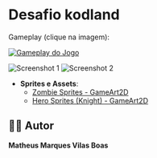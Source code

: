 # Desafio kodland

Gameplay (clique na imagem):

[![Gameplay do Jogo](https://img.youtube.com/vi/Zg3e99QdMjM/0.jpg)](https://youtu.be/Zg3e99QdMjM)


![Screenshot 1](https://cdn.discordapp.com/attachments/1221970799620128878/1363627379133518066/image.png?ex=6806b876&is=680566f6&hm=dcc05d0318b180408cb4116b91d1c3764a146c9f8fdaacba72b9ee922c76c784&)
![Screenshot 2](https://media.discordapp.net/attachments/1221970799620128878/1363627379460931614/image.png?ex=6806b876&is=680566f6&hm=22212b1cf2c67d9a419d7ffd1cb37fd282499751698b0d101b4cd352f9af7b4c&=&format=webp&quality=lossless)

- **Sprites e Assets**:
  - [Zombie Sprites - GameArt2D](https://www.gameart2d.com/the-zombies-free-sprites.html)
  - [Hero Sprites (Knight) - GameArt2D](https://www.gameart2d.com/the-knight-free-sprites.html)

## 🧑‍💻 Autor

**Matheus Marques Vilas Boas**
